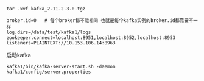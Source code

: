 ```shell
tar -xvf kafka_2.11-2.3.0.tgz
```





```properties
broker.id=0   # 每个broker都不能相同 也就是每个kafka实例的broker.id都需要不一样
log.dirs=/data/test/kafka1/logs  
zookeeper.connect=localhost:8951,localhost:8952,localhost:8953
listeners=PLAINTEXT://10.153.106.14:8963
```

 

启动kafka   

```shell
kafka1/bin/kafka-server-start.sh -daemon kafka1/config/server.properties
```

